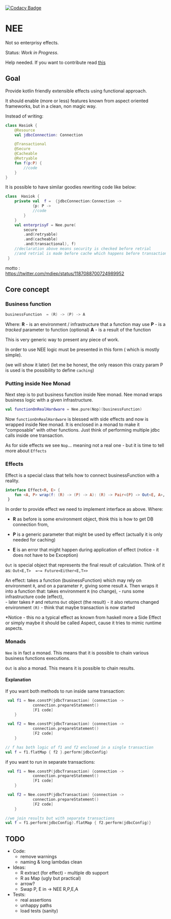 [![Codacy Badge](https://api.codacy.com/project/badge/Grade/b7bc721d1d92494b90f5346b33dc398c)](https://www.codacy.com/manual/jarekratajski/nee?utm_source=github.com&amp;utm_medium=referral&amp;utm_content=neeffect/nee&amp;utm_campaign=Badge_Grade)

# NEE

Not so enterprisy effects.

Status: *Work in Progress*.

Help needed. If you want to contribute read [this](contributing.md)

## Goal

Provide kotlin friendly extensible effects using functional approach.

It should enable (more or less) features known from aspect oriented frameworks, 
but in a clean, non magic way. 

Instead of writing:

``` kotlin
class Hasiok {
    @Resource
    val jdbcConnection: Connection

    @Transactional
    @Secure
    @Cacheable
    @Retryable
    fun f(p:P) {
        //code
    }
}
```

It is possible to have similar goodies rewriting code like below:
```kotlin
class  Hasiok {
    private val  f =  {jdbcConnection:Connection ->
            {p: P ->
            //code
        }
    }
    val enterprisyF = Nee.pure(
        secure
        .and(retryable)
        .and(cacheable)
        .and(transactional), f)
    //declaration above means security is checked before retrial
    //and retrial is made before cache which happens before transaction 
 }
```

motto :  
<https://twitter.com/mdiep/status/1187088700724989952>

## Core concept

### Business function
```kotlin
businessFunction  = (R) -> (P) -> A 
```

Where:
 **R**  - is an environment / infrastructure that a function may use
 **P** - is a *tracked* parameter to function (optional)
 **A** - is a result of the function

This is very generic way to present any piece of work.

In order to use NEE logic must be presented in this form ( which is mostly simple).

(we will show it later)
(let me be honest, the only reason this crazy param P is used is the possibility to define `caching`)

### Putting inside Nee Monad

Next step is to put business function inside Nee monad.
Nee monad wraps business logic with a given infrastructure.

```kotlin
val functionOnRealHardware = Nee.pure(Nop)(businessFunction)
```

Now `functionOnRealHardware` is blessed with side effects and now is 
wrapped inside Nee monad. It is enclosed in a monad to make it "composable"
with other functions. Just think of performing multiple jdbc calls inside one transaction. 

As for side effects we see `Nop`... meaning not a real one - but it is time to tell more about `Effects`

### Effects

 Effect is a special class that tells how to connect businessFunction with a reality.
 
 ```kotlin
 interface Effect<R, E> {
     fun <A, P> wrap(f: (R) -> (P) -> A): (R) -> Pair<(P) -> Out<E, A>, R>
  }
```

In order to provide effect we need to implement interface as above.
Where:
-   **R** as before is some environment object, think this is how to get DB connection from,
 
-   **P** is a generic parameter that might be used by effect (actually it is only needed for caching)
 
-   **E** is an error that might happen during application of effect 
            (notice - it does not have to be Exception)
            
```Out``` is special object that represents the final result of calculation. 
Think of it as:  `Out<E,T>  =~= Future<Either<E,T>>`

An effect:
takes a function (businessFunction) which may rely on environment `R`, and on a  parameter `P`, 
giving  some result `A`. 
Then wraps it into a function that:
    takes environment `R` (no change),
      - runs some infrastructure code (effect),  
      - later takes `P` and returns `Out` object (the result)
      - it also returns  changed environment `(R)` - think that maybe transaction is now started            

*Notice  - this no a typical effect as known from haskell 
more a Side Effect or simply maybe it should be called Aspect, 
cause it tries to mimic runtime aspects.

### Monads

`Nee` is in fact a monad. This means that it is possible to chain various business functions executions.

`Out` is also a monad. This means it is possible to chain results.

#### Explanation

If you want both methods to run inside same transaction: 
```kotlin
 val f1 = Nee.constP(jdbcTransaction) {connection ->
            connection.prepareStatement()
            [F1 code]
    }

 val f2 = Nee.constP(jdbcTransaction) {connection ->
            connection.prepareStatement()
            [F2 code]
    }

// f has both logic of f1 and f2 enclosed in a single transaction
val f = f1.flatMap { f2 }.perform(jdbcConfig)
```

if you want to run in separate transactions:
```kotlin
 val f1 = Nee.constP(jdbcTransaction) {connection ->
            connection.prepareStatement()
            [F1 code]
    }

 val f2 = Nee.constP(jdbcTransaction) {connection ->
            connection.prepareStatement()
            [F2 code]
    }

//we join results but with separate transactions
val f = f1.perform(jdbcConfig).flatMap { f2.perform(jdbcConfig)} 
```

## TODO
- Code:
  - remove warnings
  - naming & long lambdas clean 
- Ideas:
  - R extract (for effect) - multiple db support
  - R as Map (ugly but practical)
  - arrow?
  - Swap P, E in  -> NEE R,P,E,A
- Tests:
  - real assertions
  - unhappy paths
  - load tests (sanity)
